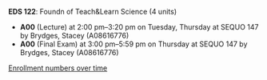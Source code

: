 **EDS 122**: Foundn of Teach&Learn Science (4 units)

- **A00** (Lecture) at 2:00 pm–3:20 pm on Tuesday, Thursday at SEQUO 147 by Brydges, Stacey (A08616776)
- **A00** (Final Exam) at 3:00 pm–5:59 pm on Thursday at SEQUO 147 by Brydges, Stacey (A08616776)

[Enrollment numbers over time](./EDS122.tsv)
